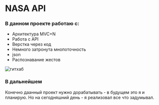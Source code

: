 # NASA API

### В данном проекте работаю с:  


- Архитектура MVC+N
- Работа с API
- Верстка через код 
- Немного затронута мнопоточность 
- json
- Распознавание жестов 

![гитхаб](https://user-images.githubusercontent.com/60622982/104936786-0c4d8f80-59be-11eb-8134-b18d1546c811.gif)


### В дальнейшем 

Конечно даанный проект нужно дорабатывать - в будущем это я и планирую. Но на сегодняшний день - я реализовал все что задумывал.
